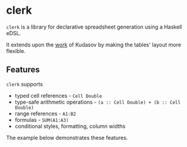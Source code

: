 # clerk

`clerk` is a library for declarative spreadsheet generation using a Haskell eDSL.

It extends upon the [work](https://youtu.be/1xGoa-zEOrQ) of Kudasov by making the tables' layout more flexible.

## Features

`clerk` supports

- typed cell references - `Cell Double`
- type-safe arithmetic operations - `(a :: Cell Double) + (b :: Cell Double)`
- range references - `A1:B2`
- formulas - `SUM(A1:A3)`
- conditional styles, formatting, column widths

The example below demonstrates these features.
